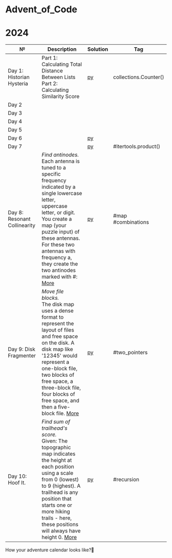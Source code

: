 # Advent_of_Code 
# 2024
| № | Description | Solution | Tag
| --- | --- | --- | ---|
| Day 1: Historian Hysteria | Part 1: Calculating Total Distance Between Lists <br> Part 2: Calculating Similarity Score| [py](day_1.py) | collections.Counter()
| Day 2 |  | []()
| Day 3 |  | []()
| Day 4 |  | []()
| Day 5 |  | []()
| Day 6 |  | [py](day_6.py) | 
| Day 7 |  | [py](day_7.py) | #itertools.product()
| Day 8: Resonant Collinearity | *Find antinodes.* <br> Each antenna is tuned to a specific frequency indicated by a single lowercase letter, uppercase letter, or digit. You create a map (your puzzle input) of these antennas. For these two antennas with frequency a, they create the two antinodes marked with #: [More]() | [py](day_8.py) | #map <br> #combinations
| Day 9: Disk Fragmenter | *Move file blocks.* <br> The disk map uses a dense format to represent the layout of files and free space on the disk. A disk map like '12345' would represent a one-block file, two blocks of free space, a three-block file, four blocks of free space, and then a five-block file. [More]() | [py](day_9.py) | #two_pointers
| Day 10: Hoof It. | *Find sum of trailhead's score.*  <br> Given: The topographic map indicates the height at each position using a scale from 0 (lowest) to 9 (highest). A trailhead is any position that starts one or more hiking trails - here, these positions will always have height 0. [More]()| [py](day_10.py) | #recursion

How your adventure calendar looks like?🤔

